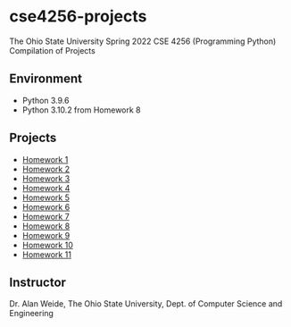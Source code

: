 # cse4256-projects
The Ohio State University Spring 2022 CSE 4256 (Programming Python) Compilation of Projects

## Environment
* Python 3.9.6
* Python 3.10.2 from Homework 8

## Projects
* [Homework 1](https://github.com/choi1655/cse4256-projects/tree/homework-1)
* [Homework 2](https://github.com/choi1655/cse4256-projects/tree/homework-2)
* [Homework 3](https://github.com/choi1655/cse4256-projects/tree/homework-3)
* [Homework 4](https://github.com/choi1655/cse4256-projects/tree/homework-4)
* [Homework 5](https://github.com/choi1655/cse4256-projects/tree/homework-5)
* [Homework 6](https://github.com/choi1655/cse4256-projects/tree/homework-6)
* [Homework 7](https://github.com/choi1655/cse4256-projects/tree/homework-7)
* [Homework 8](https://github.com/choi1655/cse4256-projects/tree/homework-8)
* [Homework 9](https://github.com/choi1655/cse4256-projects/tree/homework-9)
* [Homework 10](https://github.com/choi1655/cse4256-projects/tree/homework-10)
* [Homework 11](https://github.com/choi1655/cse4256-projects/tree/homework-11)

## Instructor
Dr. Alan Weide, The Ohio State University, Dept. of Computer Science and Engineering
